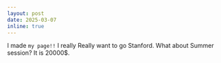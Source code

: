 ```yaml
---
layout: post
date: 2025-03-07
inline: true
---
```


I made `my page!!` I really Really want to go Stanford. What about Summer session? It is 20000$.